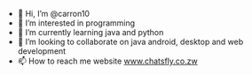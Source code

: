- 👋 Hi, I’m @carron10
- 👀 I’m interested in programming 
- 🌱 I’m currently learning java and python 
- 💞️ I’m looking to collaborate on java android, desktop and web development 
- 📫 How to reach me website www.chatsfly.co.zw

<!---
carron10/carron10 is a ✨ special ✨ repository because its `README.md` (this file) appears on your GitHub profile.
You can click the Preview link to take a look at your changes.
--->
